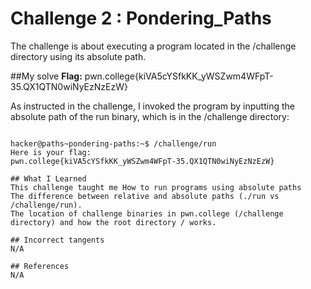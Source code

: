 # Challenge 2 : Pondering_Paths
The challenge is about executing a program located in the /challenge directory using its absolute path.

##My solve
**Flag:** pwn.college{kiVA5cYSfkKK_yWSZwm4WFpT-35.QX1QTN0wiNyEzNzEzW}


As instructed in the challenge, I invoked the program by inputting the absolute path of the run binary,
 which is in the /challenge directory:
```

hacker@paths~pondering-paths:~$ /challenge/run
Here is your flag:
pwn.college{kiVA5cYSfkKK_yWSZwm4WFpT-35.QX1QTN0wiNyEzNzEzW}

## What I Learned
This challenge taught me How to run programs using absolute paths
The difference between relative and absolute paths (./run vs /challenge/run).
The location of challenge binaries in pwn.college (/challenge directory) and how the root directory / works. 

## Incorrect tangents
N/A

## References
N/A


